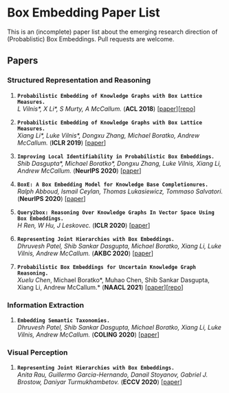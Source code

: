 # Box Embedding Paper List
This is an (incomplete) paper list about the emerging research direction of (Probablistic) Box Embeddings. Pull requests are welcome.


## Papers

### Structured Representation and Reasoning
1. **``Probabilistic Embedding of Knowledge Graphs with Box Lattice Measures.``**  
*L Vilnis\*, X Li\*, S Murty, A McCallum.* (**ACL 2018**) \[[paper](https://www.aclweb.org/anthology/P18-1025.pdf)\]\[[repo](https://github.com/Lorraine333/box_embeddings)\]  

1. **``Probabilistic Embedding of Knowledge Graphs with Box Lattice Measures.``**  
*Xiang Li\*, Luke Vilnis\*, Dongxu Zhang, Michael Boratko, Andrew McCallum.* (**ICLR 2019**) \[[paper](https://openreview.net/attachment?id=H1xSNiRcF7&name=pdf)\]  

1. **``Improving Local Identifiability in Probabilistic Box Embeddings.``**  
*Shib Dasgupta\*, Michael Boratko\*, Dongxu Zhang, Luke Vilnis, Xiang Li, Andrew McCallum.* (**NeurIPS 2020**) \[[paper](https://proceedings.neurips.cc/paper/2020/file/6dbbe6abe5f14af882ff977fc3f35501-Paper.pdf)\]  

1. **``BoxE: A Box Embedding Model for Knowledge Base Completionures.``**  
*Ralph Abboud, Ismail Ceylan, Thomas Lukasiewicz, Tommaso Salvatori.* (**NeurIPS 2020**) \[[paper](https://proceedings.neurips.cc/paper/2020/file/6dbbe6abe5f14af882ff977fc3f35501-Paper.pdf)\]  

1. **``Query2box: Reasoning Over Knowledge Graphs In Vector Space Using Box Embeddings.``**  
*H Ren, W Hu, J Leskovec.* (**ICLR 2020**) \[[paper](https://openreview.net/pdf/fe83d2016118d370eb96ed4781cda179f98f8b64.pdf)\]  

1. **``Representing Joint Hierarchies with Box Embeddings.``**  
*Dhruvesh Patel, Shib Sankar Dasgupta, Michael Boratko, Xiang Li, Luke Vilnis, Andrew McCallum.* (**AKBC 2020**) \[[paper](https://openreview.net/pdf?id=J246NSqR_l)\]  

1. **``Probabilistic Box Embeddings for Uncertain Knowledge Graph Reasoning.``**  
*Xuelu Chen*, Michael Boratko*, Muhao Chen, Shib Sankar Dasgupta, Xiang Li, Andrew McCallum.* (**NAACL 2021**) \[[paper](TBA)\]\[[repo](https://github.com/stasl0217/beurre)\]  


### Information Extraction
1. **``Embedding Semantic Taxonomies.``**  
*Dhruvesh Patel, Shib Sankar Dasgupta, Michael Boratko, Xiang Li, Luke Vilnis, Andrew McCallum.* (**COLING 2020**) \[[paper](https://www.aclweb.org/anthology/2020.coling-main.110/)\]  


### Visual Perception
1. **``Representing Joint Hierarchies with Box Embeddings.``**  
*Anita Rau, Guillermo Garcia-Hernando, Danail Stoyanov, Gabriel J. Brostow, Daniyar Turmukhambetov.* (**ECCV 2020**) \[[paper](https://arxiv.org/pdf/2008.05785.pdf)\]  
